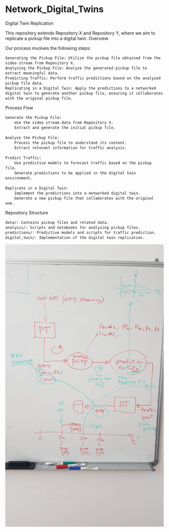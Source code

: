 # Network_Digital_Twins
Digital Twin Replication

This repository extends Repository X and Repository Y, where we aim to replicate a pickup file into a digital twin.
Overview

Our process involves the following steps:

    Generating the Pickup File: Utilize the pickup file obtained from the video stream from Repository X.
    Analyzing the Pickup File: Analyze the generated pickup file to extract meaningful data.
    Predicting Traffic: Perform traffic predictions based on the analyzed pickup file data.
    Replicating in a Digital Twin: Apply the predictions to a networked digital twin to generate another pickup file, ensuring it collaborates with the original pickup file.

Process Flow

    Generate the Pickup File:
        Use the video stream data from Repository X.
        Extract and generate the initial pickup file.

    Analyze the Pickup File:
        Process the pickup file to understand its content.
        Extract relevant information for traffic analysis.

    Predict Traffic:
        Use predictive models to forecast traffic based on the pickup file.
        Generate predictions to be applied in the digital twin environment.

    Replicate in a Digital Twin:
        Implement the predictions into a networked digital twin.
        Generate a new pickup file that collaborates with the original one.

Repository Structure

    data/: Contains pickup files and related data.
    analysis/: Scripts and notebooks for analyzing pickup files.
    predictions/: Predictive models and scripts for traffic prediction.
    digital_twin/: Implementation of the digital twin replication.
![alt text](https://github.com/johnsengendo/DigitalTwins_part2/blob/main/Images/Image.jpg)
